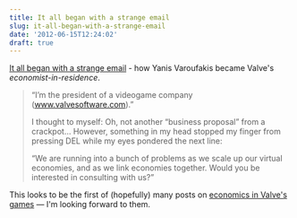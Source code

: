 ```yaml
---
title: It all began with a strange email
slug: it-all-began-with-a-strange-email
date: '2012-06-15T12:24:02'
draft: true
---
```


[It all began with a strange email](http://blogs.valvesoftware.com/economics/it-all-began-with-a-strange-email/) - how Yanis Varoufakis  became Valve's *economist-in-residence*.

> “I’m the president of a videogame company (www.valvesoftware.com).”
> 
> I thought to myself: Oh, not another “business proposal” from a crackpot… However, something in my head stopped my finger from pressing DEL while my eyes pondered the next line:
> 
> “We are running into a bunch of problems as we scale up our virtual economies, and as we link economies together. Would you be interested in consulting with us?”

This looks to be the first of (hopefully) many posts on [economics in Valve's games](http://blogs.valvesoftware.com/category/economics/) &mdash; I'm looking forward to them.

<!--more-->


